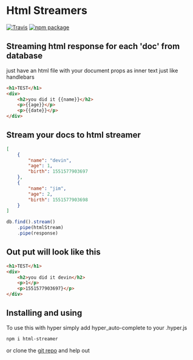 # Html Streamers

[![Travis][build-badge]][build]
[![npm package][npm-badge]][npm]

## Streaming html response for each 'doc' from database
just have an html file with your document props as inner text just like handlebars

```html
<h1>TEST</h1>
<div>
    <h2>you did it {{name}}</h2>
    <p>{{age}}</p>
    <p>{{date}}</p>
</div>
```

## Stream your docs to html streamer

```json
[
    {
        "name": "devin",
        "age": 1,
        "birth": 1551577903697
    },
    {
        "name": "jim",
        "age": 2,
        "birth": 1551577903698
    }
]
```

```js
db.find().stream()
    .pipe(htmlStream)
    .pipe(response)
```

## Out put will look like this

```html
<h1>TEST</h1>
<div>
    <h2>you did it devin</h2>
    <p>1</p>
    <p>1551577903697}</p>
</div>
```

## Installing and using
To use this with hyper simply add hyper_auto-complete to your .hyper.js

```bash
npm i html-streamer
```

or clone the [git repo](https://github.com/DevinR528/) and help out


[build-badge]: https://img.shields.io/travis/user/repo/master.png?style=flat-square
[build]: https://travis-ci.org/user/repo

[npm-badge]: https://img.shields.io/npm/v/npm-package.png?style=flat-square
[npm]: https://www.npmjs.org/package/npm-package

[coveralls-badge]: https://img.shields.io/coveralls/user/repo/master.png?style=flat-square
[coveralls]: https://coveralls.io/github/user/repo
